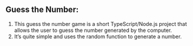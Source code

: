 ## Guess the Number:
1. This guess the number game is a short TypeScript/Node.js project that allows the user to guess the number generated by the computer.<br>
2. It’s quite simple and uses the random function to generate a number.
